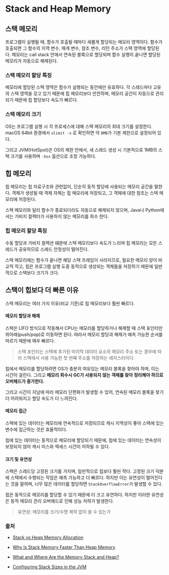 # Stack and Heap Memory
## 스택 메모리
프로그램이 실행될 때, 함수가 호출될 때마다 새롭게 할당되는 메모리 영역이다. 함수가 호출되면 그 함수의 지역 변수, 매게 변수, 참조 변수, 리턴 주소가 스택 영역에 할당된다. 메모리는 call stack 안에서 연속된 블록으로 할당되며 함수 실행이 끝나면 할당된 메모리가 자동으로 해제된다.

### 스택 메모리 할당 특징
메모리에 할당된 스택 영역은 함수가 실행되는 동안에만 유효하다. 각 스레드마다 고유의 스택 영역을 갖고 있기 때문에 힙 메모리보다 안전하며, 메모리 공간이 자동으로 관리되기 때문에 힙 할당보다 속도가 빠르다.

### 스택 메모리 크기
OS는 프로그램 실행 시 각 프로세스에 대해 스택 메모리의 최대 크기를 설정한다. macOS 64bit 환경에서 ```ulimit -s``` 로 확인하면 약 ```8MB```가 기본 제한으로 설정되어 있다.

그리고 JVM(HotSpot)은 OS의 제한 안에서, 새 스레드 생성 시 기본적으로 1MB의 스택 크기를 사용하며 ```-Xss``` 옵션으로 조정 가능하다.

## 힙 메모리
힙 메모리는 힙 자료구조와 관련없이, 단순히 동적 할당에 사용되는 메모리 공간을 말한다. 객체가 생성될 때 객체 자체는 힙 메모리에 저장되고, 그 객체에 대한 참조는 스택 메모리에 저장된다.

스택 메모리와 달리 함수가 종료되더라도 자동으로 해제되지 않으며, Java나 Python에서는 가비지 컬렉터가 사용하지 않는 메모리를 회수 한다.

### 힙 메모리 할당 특징
수동 할당과 가비지 컬렉션 떄문에 스택 메모리보다 속도가 느리며 힙 메모리는 모든 스레드가 공유하므로 스레드 안정성이 떨어진다.

스택 메모리에는 함수가 끝나면 해당 스택 프레임이 사라지므로, 필요한 메모리 양이 비교적 작고, 힙은 프로그램 실행 도중 동적으로 생성되는 객체들을 저장하기 때문에 일반적으로 스택보다 크기가 크다.

## 스택이 힙보다 더 빠른 이유
스택 메모리는 여러 가지 이유(비교 기준)로 힙 메모리보다 훨씬 빠르다.

#### 메모리 할당과 해제
스택은 LIFO 방식으로 작동해서 CPU는 메모리를 할당하거나 해제할 때 스택 포인터만 위아래(push/pop)로 이동하면 된다. 따라서 메모리 할당과 해제가 예측 가능한 순서를 따르기 때문에 매우 빠르다.

> 스택 포인터는 스택에 추가된 마지막 데이터 요소의 메모리 주소 또는 경우에 따라 스택에서 사용 가능한 첫 번째 주소를 저장하는 레지스터이다.

힙에서 메모리를 할당하려면 OS가 충분히 여유있는 메모리 블록을 찾아야 하며, 이는 시간이 걸린다. 그리고 **메모리 회수시 GC가 사용되지 않는 객체를 찾아 정리해야 하므로 오버헤드가 증가한다.**

그리고 시간이 지남에 따라 메모리 단편화가 발생할 수 있어, 연속된 메모리 블록을 찾기 더 어려워지고 할당 속도가 더 느려진다.

#### 메모리 접근 
스택에 있는 데이터는 메모리에 연속적으로 저장되므로 캐시 지역성이 좋아 스택에 있는 변수에 접근하는 것은 효율적이다. 

힙에 있는 데이터는 동적으로 메모리에 할당되기 때문에, 힙에 있는 데이터는 연속성이 보장되지 않아 캐시 미스와 액세스 시간이 저하될 수 있다.


#### 크기 및 유연성
스택은 스레드당 고정된 크기를 가지며, 일반적으로 힙보다 훨씬 작다. 고정된 크기 덕분에 스택에서 수행되는 작업은 예측 가능하고 더 빠르다. 하지만 이는 유연성이 떨어진다는 것을 말하며, 너무 많은 데이터를 할당하면 ```StackOverflowError```가 발생할 수 있다.

힙은 동적으로 메모리를 할당할 수 있기 때문에 더 크고 유연하다. 하지만 이러한 유연성은 동적 메모리 관리 오버헤드로 인해 성능 저하가 발생한다.

> 유연성: 메모리를 크기/수명 제약 없이 쓸 수 있는가


### 출처
- [Stack vs Heap Memory Allocation](https://www.geeksforgeeks.org/dsa/stack-vs-heap-memory-allocation/)
  
- [Why Is Stack Memory Faster Than Heap Memory](https://medium.com/nerd-for-tech/why-is-stack-memory-faster-than-heap-memory-heres-what-you-need-to-know-a03b63649c35)
  
- [What and Where Are the Memory Stack and Heap?](https://www.baeldung.com/cs/memory-stack-vs-heap)

- [Configuring Stack Sizes in the JVM](https://www.baeldung.com/jvm-configure-stack-sizes)